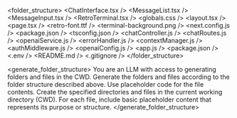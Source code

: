 <folder_structure>
  <root>
    <frontend>
      <app>
        <components>
          <ChatInterface.tsx />
          <MessageList.tsx />
          <MessageInput.tsx />
          <RetroTerminal.tsx />
        </components>
        <styles>
          <globals.css />
        </styles>
        <layout.tsx />
        <page.tsx />
      </app>
      <public>
        <fonts>
          <retro-font.ttf />
        </fonts>
        <images>
          <terminal-background.png />
        </images>
      </public>
      <next.config.js />
      <package.json />
      <tsconfig.json />
    </frontend>
    <backend>
      <src>
        <controllers>
          <chatController.js />
        </controllers>
        <routes>
          <chatRoutes.js />
        </routes>
        <services>
          <openaiService.js />
        </services>
        <utils>
          <errorHandler.js />
          <contextManager.js />
        </utils>
        <middleware>
          <authMiddleware.js />
        </middleware>
        <config>
          <openaiConfig.js />
        </config>
        <app.js />
      </src>
      <package.json />
      <.env />
    </backend>
    <README.md />
    <.gitignore />
  </root>
</folder_structure>

<generate_folder_structure>
<instruction>
You are an LLM with access to generating folders and files in the CWD. Generate the folders and files according to the folder structure described above. Use placeholder code for the file contents.
</instruction>
<action>
Create the specified directories and files in the current working directory (CWD). For each file, include basic placeholder content that represents its purpose or structure.
</action>
</generate_folder_structure>